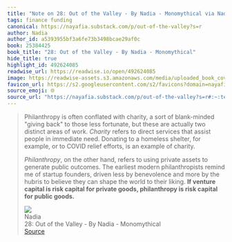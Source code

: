 ```yaml
---
title: "Note on 28: Out of the Valley - By Nadia - Monomythical via Nadia"
tags: finance funding
canonical: https://nayafia.substack.com/p/out-of-the-valley?s=r
author: Nadia
author_id: a5393955bf3a6fe73b3498bcae29af0c
book: 25384425
book_title: "28: Out of the Valley - By Nadia - Monomythical"
hide_title: true
highlight_id: 492624085
readwise_url: https://readwise.io/open/492624085
image: https://readwise-assets.s3.amazonaws.com/media/uploaded_book_covers/profile_265723/https3A2F2Fnayafia.substa_uWiiAyP.jpg3Fv3D109223392326version3D9
favicon_url: https://s2.googleusercontent.com/s2/favicons?domain=nayafia.substack.com
source_emoji: 🌐
source_url: "https://nayafia.substack.com/p/out-of-the-valley?s=r#:~:text=Philanthropy%20is%20often,for%20public%20goods.**"
---
```


> Philanthropy is often conflated with charity, a sort of blank-minded "giving back" to those less fortunate, but these are actually two distinct areas of work. *Charity* refers to direct services that assist people in immediate need. Donating to a homeless shelter, for example, or to COVID relief efforts, is an example of charity.
> 
> *Philanthropy*, on the other hand, refers to using private assets to generate public outcomes. The earliest modern philanthropists remind me of startup founders, driven less by benevolence and more by the hubris to believe they can shape the world to their liking. **If venture capital is risk capital for private goods, philanthropy is risk capital for public goods.**
> <div class="quoteback-footer"><div class="quoteback-avatar"><img class="mini-favicon" src="https://s2.googleusercontent.com/s2/favicons?domain=nayafia.substack.com"></div><div class="quoteback-metadata"><div class="metadata-inner"><span style="display:none">FROM:</span><div aria-label="Nadia" class="quoteback-author"> Nadia</div><div aria-label="28: Out of the Valley - By Nadia - Monomythical" class="quoteback-title"> 28: Out of the Valley - By Nadia - Monomythical</div></div></div><div class="quoteback-backlink"><a target="_blank" aria-label="go to the full text of this quotation" rel="noopener" href="https://nayafia.substack.com/p/out-of-the-valley?s=r#:~:text=Philanthropy%20is%20often,for%20public%20goods.**" class="quoteback-arrow"> Source</a></div></div>
